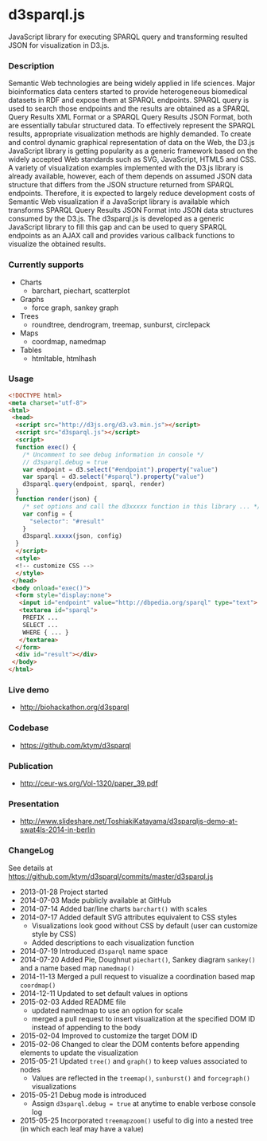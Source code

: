 d3sparql.js
===========

JavaScript library for executing SPARQL query and transforming resulted JSON for visualization in D3.js.

### Description

Semantic Web technologies are being widely applied in life sciences. Major bioinformatics data centers started to provide heterogeneous biomedical datasets in RDF and expose them at SPARQL endpoints. SPARQL query is used to search those endpoints and the results are obtained as a SPARQL Query Results XML Format or a SPARQL Query Results JSON Format, both are essentially tabular structured data. To effectively represent the SPARQL results, appropriate visualization methods are highly demanded. To create and control dynamic graphical representation of data on the Web, the D3.js JavaScript library is getting popularity as a generic framework based on the widely accepted Web standards such as SVG, JavaScript, HTML5 and CSS. A variety of visualization examples implemented with the D3.js library is already available, however, each of them depends on assumed JSON data structure that differs from the JSON structure returned from SPARQL endpoints. Therefore, it is expected to largely reduce development costs of Semantic Web visualization if a JavaScript library is available which transforms SPARQL Query Results JSON Format into JSON data structures consumed by the D3.js. The d3sparql.js is developed as a generic JavaScript library to fill this gap and can be used to query SPARQL endpoints as an AJAX call and provides various callback functions to visualize the obtained results.

### Currently supports

* Charts
  * barchart, piechart, scatterplot
* Graphs
  * force graph, sankey graph
* Trees
  * roundtree, dendrogram, treemap, sunburst, circlepack
* Maps
  * coordmap, namedmap
* Tables
  * htmltable, htmlhash

### Usage

```html
<!DOCTYPE html>
<meta charset="utf-8">
<html>
 <head>
  <script src="http://d3js.org/d3.v3.min.js"></script>
  <script src="d3sparql.js"></script>
  <script>
  function exec() {
    /* Uncomment to see debug information in console */
    // d3sparql.debug = true
    var endpoint = d3.select("#endpoint").property("value")
    var sparql = d3.select("#sparql").property("value")
    d3sparql.query(endpoint, sparql, render)
  }
  function render(json) {
    /* set options and call the d3xxxxx function in this library ... */
    var config = {
	  "selector": "#result"
	}
    d3sparql.xxxxx(json, config)
  }
  </script>
  <style>
  <!-- customize CSS -->
  </style>
 </head>
 <body onload="exec()">
  <form style="display:none">
   <input id="endpoint" value="http://dbpedia.org/sparql" type="text">
   <textarea id="sparql">
    PREFIX ...
    SELECT ...
    WHERE { ... }
   </textarea>
  </form>
  <div id="result"></div>
 </body>
</html>
```

### Live demo

* http://biohackathon.org/d3sparql

### Codebase

* https://github.com/ktym/d3sparql

### Publication

* http://ceur-ws.org/Vol-1320/paper_39.pdf

### Presentation

* http://www.slideshare.net/ToshiakiKatayama/d3sparqljs-demo-at-swat4ls-2014-in-berlin

### ChangeLog

See details at https://github.com/ktym/d3sparql/commits/master/d3sparql.js

* 2013-01-28 Project started
* 2014-07-03 Made publicly available at GitHub
* 2014-07-14 Added bar/line charts ```barchart()``` with scales
* 2014-07-17 Added default SVG attributes equivalent to CSS styles
  * Visualizations look good without CSS by default (user can customize style by CSS)
  * Added descriptions to each visualization function
* 2014-07-19 Introduced ```d3sparql``` name space
* 2014-07-20 Added Pie, Doughnut ```piechart()```, Sankey diagram ```sankey()``` and a name based map ```namedmap()```
* 2014-11-13 Merged a pull request to visualize a coordination based map ```coordmap()```
* 2014-12-11 Updated to set default values in options
* 2015-02-03 Added README file
  * updated namedmap to use an option for scale
  * merged a pull request to insert visualization at the specified DOM ID instead of appending to the body
* 2015-02-04 Improved to customize the target DOM ID
* 2015-02-06 Changed to clear the DOM contents before appending elements to update the visualization
* 2015-05-21 Updated ```tree()``` and ```graph()``` to keep values associated to nodes
  * Values are reflected in the ```treemap()```, ```sunburst()``` and ```forcegraph()``` visualizations
* 2015-05-21 Debug mode is introduced
  * Assign ```d3sparql.debug = true``` at anytime to enable verbose console log
* 2015-05-25 Incorporated ```treemapzoom()``` useful to dig into a nested tree (in which each leaf may have a value)


